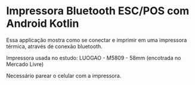 # Impressora Bluetooth ESC/POS com Android Kotlin

Essa applicação mostra como se conectar e imprimir em uma impressora térmica, através de conexão bluetooth.

Impressora usada no estudo: LUOGAO - M5809 - 58mm (encotrada no Mercado Livre)

Necessário parear o celular com a impressora.

